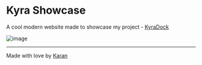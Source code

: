 # Kyra Showcase

A cool modern website made to showcase my project - [KyraDock](https://github.com/Karandev2007/KyraDock)

![image](https://github.com/user-attachments/assets/cc37db5f-232c-474a-93e1-4ce0188c1609)

---

Made with love by [Karan](https://github.com/Karandev2007)
